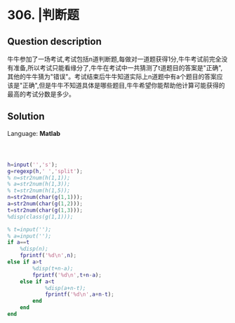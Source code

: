 # 306. |判断题

## Question description


牛牛参加了一场考试,考试包括n道判断题,每做对一道题获得1分,牛牛考试前完全没有准备,所以考试只能看缘分了,牛牛在考试中一共猜测了t道题目的答案是"正确",其他的牛牛猜为"错误"。考试结束后牛牛知道实际上n道题中有a个题目的答案应该是"正确",但是牛牛不知道具体是哪些题目,牛牛希望你能帮助他计算可能获得的最高的考试分数是多少。


## Solution

Language: **Matlab**

```Matlab



h=input('','s');
g=regexp(h,' ','split');
% n=str2num(h(1,1));
% a=str2num(h(1,3));
% t=str2num(h(1,5));
n=str2num(char(g(1,1)));
a=str2num(char(g(1,2)));
t=str2num(char(g(1,3)));
%disp(class(g(1,1)));

% t=input('');
% a=input('');
if a==t
    %disp(n);
    fprintf('%d\n',n);
else if a>t
        %disp(t+n-a);
        fprintf('%d\n',t+n-a);
    else if a<t
            %disp(a+n-t);
            fprintf('%d\n',a+n-t);
        end
    end
end




```


